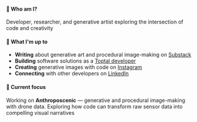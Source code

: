 #### 👋 Who am I?

Developer, researcher, and generative artist exploring the intersection of code and creativity

#### 🚀 What I'm up to

- **Writing** about generative art and procedural image-making on [Substack](https://johnnaumann.substack.com/)
- **Building** software solutions as a [Toptal developer](https://talent.toptal.com/resume/developers/john-robert-naumann)
- **Creating** generative images with code on [Instagram](https://www.instagram.com/anthropo_scenic_/)
- **Connecting** with other developers on [LinkedIn](https://www.linkedin.com/in/john-naumann-b438b42bb/)

#### 🎯 Current focus

Working on **Anthroposcenic** — generative and procedural image-making with drone data. Exploring how code can transform raw sensor data into compelling visual narratives
